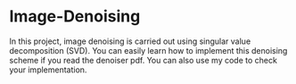 # Image-Denoising
In this project, image denoising is carried out using singular value decomposition (SVD). You can easily learn how to implement this 
denoising scheme if you read the denoiser pdf. You can also use my code to check your implementation.
